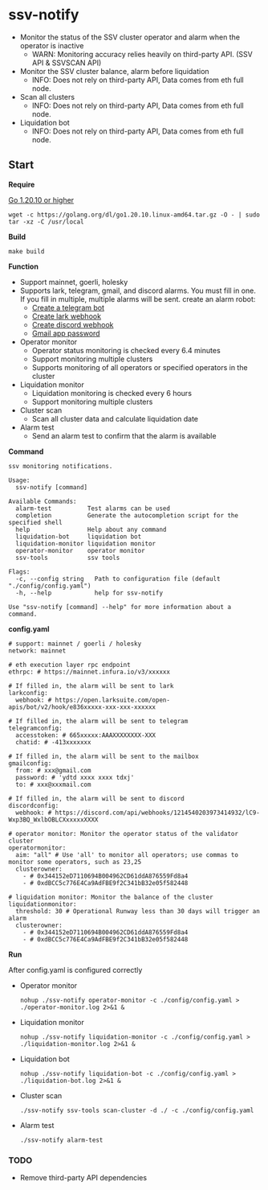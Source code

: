 # ssv-notify

- Monitor the status of the SSV cluster operator and alarm when the operator is inactive
  - WARN: Monitoring accuracy relies heavily on third-party API. (SSV API & SSVSCAN API)
- Monitor the SSV cluster balance, alarm before liquidation
  - INFO: Does not rely on third-party API, Data comes from eth full node.
- Scan all clusters
  - INFO: Does not rely on third-party API, Data comes from eth full node.
- Liquidation bot
  - INFO: Does not rely on third-party API, Data comes from eth full node.

## Start

**Require**

[Go 1.20.10 or higher](https://golang.org/dl/)

```
wget -c https://golang.org/dl/go1.20.10.linux-amd64.tar.gz -O - | sudo tar -xz -C /usr/local
```

**Build**

```
make build
```

**Function**

- Support mainnet, goerli, holesky
- Supports lark, telegram, gmail, and discord alarms. You must fill in one. If you fill in multiple, multiple alarms will be sent. create an alarm robot:
  - [Create a telegram bot](https://telegram.me/botfather)
  - [Create lark webhook](https://open.larksuite.com/document/client-docs/bot-v3/add-custom-bot)
  - [Create discord webhook](https://support.discord.com/hc/en-us/articles/228383668-Intro-to-Webhooks)
  - [Gmail app password](https://support.google.com/accounts/answer/185833)
- Operator monitor
  - Operator status monitoring is checked every 6.4 minutes
  - Support monitoring multiple clusters
  - Supports monitoring of all operators or specified operators in the cluster
- Liquidation monitor
  - Liquidation monitoring is checked every 6 hours
  - Support monitoring multiple clusters
- Cluster scan
  - Scan all cluster data and calculate liquidation date
- Alarm test
  - Send an alarm test to confirm that the alarm is available

**Command**

```
ssv monitoring notifications.

Usage:
  ssv-notify [command]

Available Commands:
  alarm-test          Test alarms can be used
  completion          Generate the autocompletion script for the specified shell
  help                Help about any command
  liquidation-bot     liquidation bot
  liquidation-monitor liquidation monitor
  operator-monitor    operator monitor
  ssv-tools           ssv tools

Flags:
  -c, --config string   Path to configuration file (default "./config/config.yaml")
  -h, --help            help for ssv-notify

Use "ssv-notify [command] --help" for more information about a command.
```

**config.yaml**

```
# support: mainnet / goerli / holesky
network: mainnet

# eth execution layer rpc endpoint
ethrpc: # https://mainnet.infura.io/v3/xxxxxx

# If filled in, the alarm will be sent to lark
larkconfig:
  webhook: # https://open.larksuite.com/open-apis/bot/v2/hook/e836xxxxx-xxx-xxx-xxxxxx

# If filled in, the alarm will be sent to telegram
telegramconfig:
  accesstoken: # 665xxxxx:AAAXXXXXXXX-XXX
  chatid: # -413xxxxxxx

# If filled in, the alarm will be sent to the mailbox
gmailconfig:
  from: # xxx@gmail.com
  password: # 'ydtd xxxx xxxx tdxj'
  to: # xxx@xxxmail.com

# If filled in, the alarm will be sent to discord
discordconfig:
  webhook: # https://discord.com/api/webhooks/1214540203973414932/lC9-Wxp3BQ_WxlbOBLCXxxxxxXXXX

# operator monitor: Monitor the operator status of the validator cluster
operatormonitor:
  aim: "all" # Use 'all' to monitor all operators; use commas to monitor some operators, such as 23,25
  clusterowner:
    - # 0x344152eD7110694B004962CD61ddA876559Fd8a4
    - # 0xdBCC5c776E4Ca9AdFBE9f2C341bB32e05f582448

# liquidation monitor: Monitor the balance of the cluster
liquidationmonitor:
  threshold: 30 # Operational Runway less than 30 days will trigger an alarm
  clusterowner:
    - # 0x344152eD7110694B004962CD61ddA876559Fd8a4
    - # 0xdBCC5c776E4Ca9AdFBE9f2C341bB32e05f582448
```

**Run**

After config.yaml is configured correctly

- Operator monitor

  ```
  nohup ./ssv-notify operator-monitor -c ./config/config.yaml > ./operator-monitor.log 2>&1 &
  ```

- Liquidation monitor

  ```
  nohup ./ssv-notify liquidation-monitor -c ./config/config.yaml > ./liquidation-monitor.log 2>&1 &
  ```
- Liquidation bot

  ```
  nohup ./ssv-notify liquidation-bot -c ./config/config.yaml > ./liquidation-bot.log 2>&1 &
  ```
  
- Cluster scan

  ```
  ./ssv-notify ssv-tools scan-cluster -d ./ -c ./config/config.yaml
  ```

- Alarm test

  ```
  ./ssv-notify alarm-test
  ```

  

### TODO

- Remove third-party API dependencies
